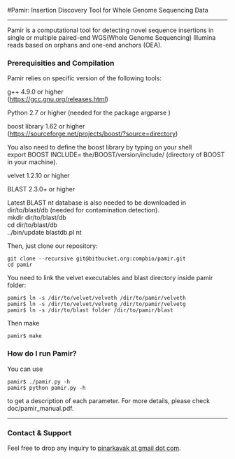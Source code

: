 #Pamir: Insertion Discovery Tool for Whole Genome Sequencing Data

---

Pamir is a computational tool for detecting novel sequence insertions in single or multiple paired-end WGS(Whole Genome Sequencing) Illumina reads based on orphans and one-end anchors (OEA).

### Prerequisities and Compilation

Pamir relies on specific version of the following tools:  

g++ 4.9.0 or higher  
(https://gcc.gnu.org/releases.html)  

Python 2.7 or higher (needed for the package argparse )  

boost library 1.62 or higher  
(https://sourceforge.net/projects/boost/?source=directory) 

You also need to define the boost library by typing on your shell  
export BOOST INCLUDE= the/BOOST/version/include/ (directory of BOOST in your machine).

velvet 1.2.10 or higher

BLAST 2.3.0+ or higher

Latest BLAST nt database is also needed to be downloaded in dir/to/blast/db (needed for contamination detection).  
mkdir dir/to/blast/db  
cd dir/to/blast/db  
../bin/update blastdb.pl nt  

Then, just clone our repository:

```
git clone --recursive git@bitbucket.org:compbio/pamir.git
cd pamir
```

You need to link the velvet executables and blast directory inside pamir folder: 
```
pamir$ ln -s /dir/to/velvet/velveth /dir/to/pamir/velveth  
pamir$ ln -s /dir/to/velvet/velvetg /dir/to/pamir/velvetg  
pamir$ ln -s /dir/to/blast folder /dir/to/pamir/blast  
```

Then make
```
pamir$ make
```

### How do I run Pamir?
You can use 
```
pamir$ ./pamir.py -h
pamir$ python pamir.py -h
```
to get a description of each parameter. For more details, please check doc/pamir_manual.pdf.


---


### Contact & Support

Feel free to drop any inquiry to [pinarkavak at gmail dot com](mailto:).
